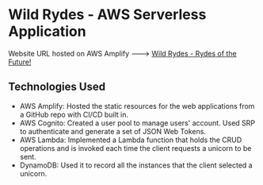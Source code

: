 # Wild Rydes - AWS Serverless Application
Website URL hosted on AWS Amplify ---> [Wild Rydes - Rydes of the Future!](https://master.dm8uyu73y5w7y.amplifyapp.com/)

## Technologies Used
- AWS Amplify: Hosted the static resources for the web applications from a GitHub repo with CI/CD built in.
- AWS Cognito: Created a user pool to manage users' account. Used SRP to authenticate and generate a set of JSON Web Tokens.
- AWS Lambda: Implemented a Lambda function that holds the CRUD operations and is invoked each time the client requests a unicorn to be sent.
- DynamoDB: Used it to record all the instances that the client selected a unicorn.
